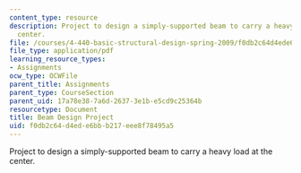 ```yaml
---
content_type: resource
description: Project to design a simply-supported beam to carry a heavy load at the
  center.
file: /courses/4-440-basic-structural-design-spring-2009/f0db2c64d4ede6bbb217eee8f78495a5_MIT4_440s09_project02.pdf
file_type: application/pdf
learning_resource_types:
- Assignments
ocw_type: OCWFile
parent_title: Assignments
parent_type: CourseSection
parent_uid: 17a78e38-7a6d-2637-3e1b-e5cd9c25364b
resourcetype: Document
title: Beam Design Project
uid: f0db2c64-d4ed-e6bb-b217-eee8f78495a5
---
```

Project to design a simply-supported beam to carry a heavy load at the center.

